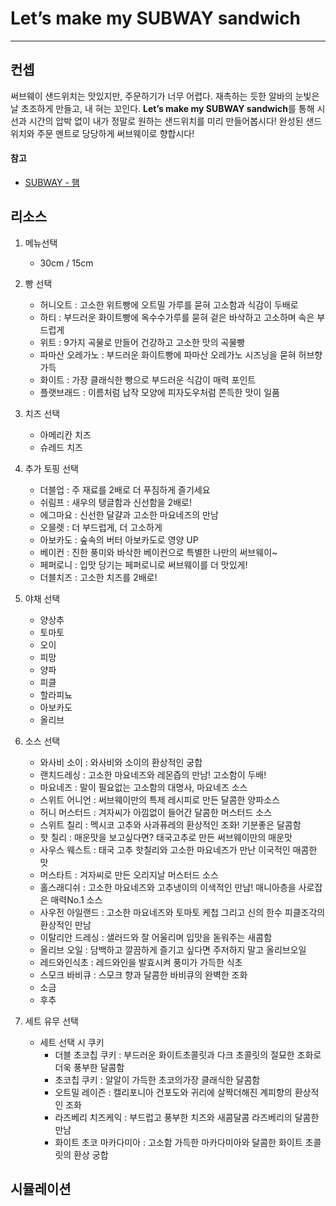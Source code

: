 # Let’s make my SUBWAY sandwich
***
## 컨셉
써브웨이 샌드위치는 맛있지만, 주문하기가 너무 어렵다. 재촉하는 듯한 알바의 눈빛은 날 초조하게 만들고, 내 혀는 꼬인다. 
**Let’s make my SUBWAY sandwich**를 통해 시선과 시간의 압박 없이 내가 정말로 원하는 샌드위치를 미리 만들어봅시다! 완성된 샌드위치와 주문 멘트로 당당하게 써브웨이로 향합시다!
#### 참고
- [SUBWAY - 햄](http://subway.co.kr/sandwichView?param=cl04)

## 리소스
1. 메뉴선택
	- 30cm / 15cm

2. 빵 선택
	- 허니오트 : 고소한 위트빵에 오트밀 가루를 묻혀 고소함과 식감이 두배로
	- 하티 : 부드러운 화이트빵에 옥수수가루를 묻혀 겉은 바삭하고 고소하며 속은 부드럽게
	- 위트 : 9가지 곡물로 만들어 건강하고 고소한 맛의 곡물빵
	- 파마산 오레가노 : 부드러운 화이트빵에 파마산 오레가노 시즈닝을 묻혀 허브향 가득
	- 화이트 : 가장 클래식한 빵으로 부드러운 식감이 매력 포인트
	- 플랫브래드 : 이름처럼 납작 모양에 피자도우처럼 쫀득한 맛이 일품

3. 치즈 선택
	- 아메리칸 치즈
	- 슈레드 치즈

4. 추가 토핑 선택
	- 더블업 : 주 재료를 2배로 더 푸짐하게 즐기세요
	- 쉬림프 : 새우의 탱글함과 신선함을 2배로!
	- 에그마요 : 신선한 달걀과 고소한 마요네즈의 만남
	- 오믈렛 : 더 부드럽게, 더 고소하게
	- 아보카도 : 숲속의 버터 아보카도로 영양 UP
	- 베이컨 : 진한 풍미와 바삭한 베이컨으로 특별한 나만의 써브웨이~
	- 페퍼로니 : 입맛 당기는 페퍼로니로 써브웨이를 더 맛있게!
	- 더블치즈 : 고소한 치즈를 2배로!

5. 야채 선택
	- 양상추
	- 토마토
	- 오이
	- 피망
	- 양파
	- 피클
	- 할라피뇨
	- 아보카도
	- 올리브

6. 소스 선택
	- 와사비 소이 : 와사비와 소이의 환상적인 궁합
	- 랜치드레싱 : 고소한 마요네즈와 레몬즙의 만남! 고소함이 두배!
	- 마요네즈 : 말이 필요없는 고소함의 대명사, 마요네즈 소스
	- 스위트 어니언 : 써브웨이만의 특제 레시피로 만든 달콤한 양파소스
	- 허니 머스터드 : 겨자씨가 아낌없이 들어간 달콤한 머스터드 소스
	- 스위트 칠리 : 멕시코 고추와 사과퓨레의 환상적인 조화! 기분좋은 달콤함
	- 핫 칠리 : 매운맛을 보고싶다면? 태국고추로 만든 써브웨이만의 매운맛
	- 사우스 웨스트 : 태국 고추 핫칠리와 고소한 마요네즈가 만난 이국적인 매콤한 맛
	- 머스타트 : 겨자씨로 만든 오리지날 머스터드 소스
	- 홀스래디쉬 : 고소한 마요네즈와 고추냉이의 이색적인 만남! 매니아층을 사로잡은 매력No.1 소스
	- 사우전 아일랜드 : 고소한 마요네즈와 토마토 케첩 그리고 신의 한수 피클조각의 환상적인 만남
	- 이탈리안 드레싱 : 샐러드와 잘 어울리며 입맛을 돋워주는 새콤함
	- 올리브 오일 : 담백하고 깔끔하게 즐기고 싶다면 주저하지 말고 올리브오일
	- 레드와인식초 : 레드와인을 발효시켜 풍미가 가득한 식초
	- 스모크 바비큐 : 스모크 향과 달콤한 바비큐의 완벽한 조화
	- 소금
	- 후추

7. 세트 유무 선택
	- 세트 선택 시 쿠키
		- 더블 초코칩 쿠키 : 부드러운 화이트초콜릿과 다크 초콜릿의 절묘한 조화로 더욱 풍부한 달콤함
		- 초코칩 쿠키 : 알알이 가득한 초코의가장 클래식한 달콤함
		- 오트밀 레이즌 : 캘리포니아 건포도와 귀리에 살짝더해진 계피향의 환상적인 조화
		- 라즈베리 치즈케익 : 부드럽고 풍부한 치즈와 새콤달콤 라즈베리의 달콤한 만남
		- 화이트 초코 마카다미아 : 고소함 가득한 마카다미아와 달콤한 화이트 초콜릿의 환상 궁합


## 시뮬레이션

